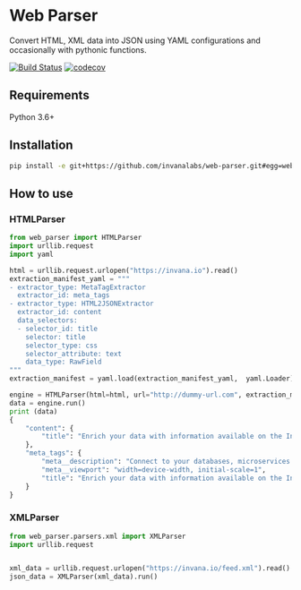 # Web Parser

Convert HTML, XML data into JSON using YAML configurations and occasionally with pythonic functions.

[![Build Status](https://travis-ci.org/invanalabs/web-parser.svg?branch=master)](https://travis-ci.org/invanalabs/web-parser)
[![codecov](https://codecov.io/gh/invanalabs/web-parser/branch/master/graph/badge.svg)](https://codecov.io/gh/invanalabs/web-parser)

## Requirements

Python 3.6+


## Installation
```bash
pip install -e git+https://github.com/invanalabs/web-parser.git#egg=web_parser
```

## How to use

### HTMLParser
```python
from web_parser import HTMLParser
import urllib.request
import yaml

html = urllib.request.urlopen("https://invana.io").read()
extraction_manifest_yaml = """
- extractor_type: MetaTagExtractor
  extractor_id: meta_tags
- extractor_type: HTML2JSONExtractor
  extractor_id: content
  data_selectors:
  - selector_id: title
    selector: title
    selector_type: css
    selector_attribute: text
    data_type: RawField
"""
extraction_manifest = yaml.load(extraction_manifest_yaml,  yaml.Loader)

engine = HTMLParser(html=html, url="http://dummy-url.com", extraction_manifest=extraction_manifest)
data = engine.run()
print (data)
{
    "content": {
        "title": "Enrich your data with information available on the Internet | Invana"
    },
    "meta_tags": {
        "meta__description": "Connect to your databases, microservices or data from internet and create Knowledge & Data APIs in near realtime",
        "meta__viewport": "width=device-width, initial-scale=1",
        "title": "Enrich your data with information available on the Internet | Invana"
    }
}
```

### XMLParser

```python
from web_parser.parsers.xml import XMLParser
import urllib.request


xml_data = urllib.request.urlopen("https://invana.io/feed.xml").read()
json_data = XMLParser(xml_data).run()

```